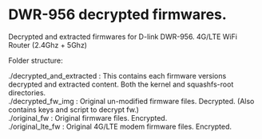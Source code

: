 # DWR-956 decrypted firmwares.

Decrypted and extracted firmwares for D-link DWR-956. 4G/LTE WiFi Router (2.4Ghz + 5Ghz)


Folder structure:

./decrypted_and_extracted :	This contains each firmware versions decrypted and extracted content. Both the kernel and squashfs-root directories.  
./decrypted_fw_img : Original un-modified firmware files. Decrypted. (Also contains keys and script to decrypt fw.)  
./original_fw : Original firmware files. Encrypted.  
./original_lte_fw	: Original 4G/LTE modem firmware files. Encrypted.  
